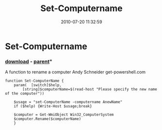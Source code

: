 ﻿---
pid:            1997
parent:         535
children:       
poster:         computername
title:          Set-Computername
date:           2010-07-20 11:32:59
format:         posh
---

# Set-Computername

### [download](1997.ps1) - [parent](535.md)"

A function to rename a computer
Andy Schneider
get-powershell.com

```posh
function Set-ComputerName {
	param(	[switch]$help,
		[string]$computerName=$(read-host "Please specify the new name of the computer"))
			
	$usage = "set-ComputerName -computername AnewName"
	if ($help) {Write-Host $usage;break}
	
	$computer = Get-WmiObject Win32_ComputerSystem
	$computer.Rename($computerName)
	}
```
